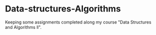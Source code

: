# Data-structures-Algorithms
Keeping some assignments completed along my course "Data Structures and Algorithms ll".

